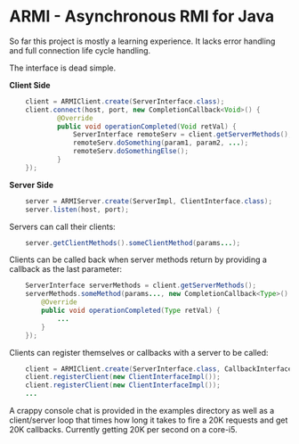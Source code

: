 ARMI - Asynchronous RMI for Java
=================================

So far this project is mostly a learning experience.  It lacks error handling and full connection life cycle handling.

The interface is dead simple.

**Client Side**

```java
    client = ARMIClient.create(ServerInterface.class);
    client.connect(host, port, new CompletionCallback<Void>() {
			@Override
			public void operationCompleted(Void retVal) {
			    ServerInterface remoteServ = client.getServerMethods();
			    remoteServ.doSomething(param1, param2, ...);
			    remoteServ.doSomethingElse();
			}
	});
```

**Server Side**

```java
    server = ARMIServer.create(ServerImpl, ClientInterface.class);
    server.listen(host, port);
```

Servers can call their clients:

```java
    server.getClientMethods().someClientMethod(params...);
```

Clients can be called back when server methods return by providing a callback as the last parameter:

```java
    ServerInterface serverMethods = client.getServerMethods();
    serverMethods.someMethod(params..., new CompletionCallback<Type>() {
        @Override
        public void operationCompleted(Type retVal) {
            ...
        }
    });
```
    
Clients can register themselves or callbacks with a server to be called:

```java
    client = ARMIClient.create(ServerInterface.class, CallbackInterface.class);
    client.registerClient(new ClientInterfaceImpl());
    client.registerClient(new ClientInterfaceImpl());
    ...
```
    
A crappy console chat is provided in the examples directory as well as a client/server loop that times how long it takes 
to fire a 20K requests and get 20K callbacks.  Currently getting 20K per second on a core-i5.